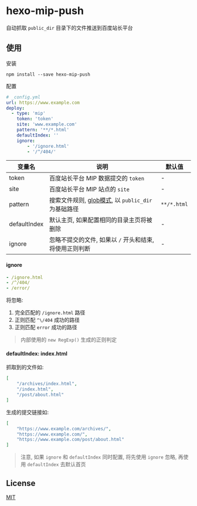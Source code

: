 # hexo-mip-push

自动抓取 `public_dir` 目录下的文件推送到百度站长平台

## 使用

安装

```
npm install --save hexo-mip-push
```

配置

``` yaml
# _config.yml
url: https://www.example.com
deploy:
  - type: 'mip'
    token: 'token'
    site: 'www.example.com'
    pattern: '**/*.html'
    defaultIndex: ''
    ignore:
        - '/ignore.html'
        - '/^/404/'
```

变量名 | 说明 | 默认值
--- | --- | ---
token | 百度站长平台 MIP 数据提交的 `token` | -
site | 百度站长平台 MIP 站点的 `site` | -
pattern | 搜索文件规则, [glob模式](https://github.com/isaacs/node-glob), 以 `public_dir` 为基础路径 | `**/*.html`
defaultIndex | 默认主页, 如果配置相同的目录主页将被删除 | -
ignore | 忽略不提交的文件, 如果以 `/` 开头和结束, 将使用正则判断 | -

#### ignore

``` yaml
- /ignore.html
- /^/404/
- /error/
```

将忽略:

1. 完全匹配的 `/ignore.html` 路径
2. 正则匹配 `^\/404` 成功的路径
3. 正则匹配 `error` 成功的路径

> 内部使用的 `new RegExp()` 生成的正则判定

#### defaultIndex: index.html

抓取到的文件如:

```json
[
    "/archives/index.html",
    "/index.html",
    "/post/about.html"
]
```

生成的提交链接如:

```json
[
    "https://www.example.com/archives/",
    "https://www.example.com/",
    "https://www.example.com/post/about.html"
]
```

> 注意, 如果 `ignore` 和 `defaultIndex` 同时配置, 将先使用 `ignore` 忽略, 再使用 `defaultIndex` 去默认首页


## License

[MIT](./LICENSE)
